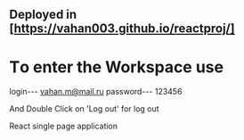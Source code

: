 ## Deployed in [https://vahan003.github.io/reactproj/]

# Тo enter the Workspace use

login--- vahan.m@mail.ru
password--- 123456

And Double Click on 'Log out' for log out

React single page application
